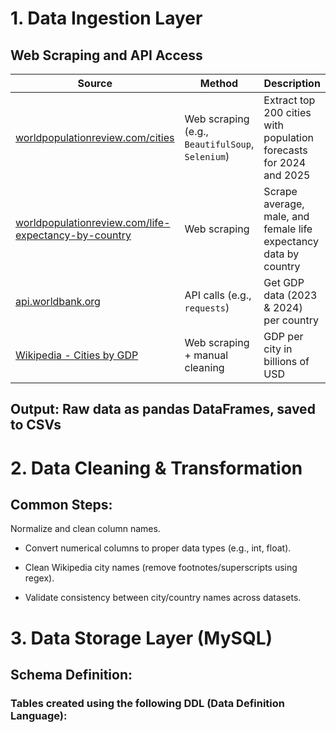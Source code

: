 # 1. Data Ingestion Layer
## Web Scraping and API Access

| Source                                                                                                                                | Method                                           | Description                                                        |
| ------------------------------------------------------------------------------------------------------------------------------------- | ------------------------------------------------ | ------------------------------------------------------------------ |
| [worldpopulationreview.com/cities](https://worldpopulationreview.com/cities)                                                          | Web scraping (e.g., `BeautifulSoup`, `Selenium`) | Extract top 200 cities with population forecasts for 2024 and 2025 |
| [worldpopulationreview.com/life-expectancy-by-country](https://worldpopulationreview.com/country-rankings/life-expectancy-by-country) | Web scraping                                     | Scrape average, male, and female life expectancy data by country   |
| [api.worldbank.org](http://api.worldbank.org/v2/country/all/indicator/NY.GDP.MKTP.CD)                                                 | API calls (e.g., `requests`)                     | Get GDP data (2023 & 2024) per country                             |
| [Wikipedia - Cities by GDP](https://en.wikipedia.org/wiki/List_of_cities_by_GDP)                                                      | Web scraping + manual cleaning                   | GDP per city in billions of USD                                    |

## Output: Raw data as pandas DataFrames, saved to CSVs

# 2. Data Cleaning & Transformation
## Common Steps:
Normalize and clean column names.

* Convert numerical columns to proper data types (e.g., int, float).

* Clean Wikipedia city names (remove footnotes/superscripts using regex).

* Validate consistency between city/country names across datasets.


# 3. Data Storage Layer (MySQL)
## Schema Definition:
### Tables created using the following DDL (Data Definition Language):
